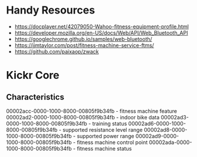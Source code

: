 # Handy Resources

* https://docplayer.net/42079050-Wahoo-fitness-equipment-profile.html
* https://developer.mozilla.org/en-US/docs/Web/API/Web_Bluetooth_API
* https://googlechrome.github.io/samples/web-bluetooth/
* https://jjmtaylor.com/post/fitness-machine-service-ftms/
* https://github.com/paixaop/zwack

# Kickr Core

## Characteristics

00002acc-0000-1000-8000-00805f9b34fb - fitness machine feature
00002ad2-0000-1000-8000-00805f9b34fb - indoor bike data
00002ad3-0000-1000-8000-00805f9b34fb - training status
00002ad6-0000-1000-8000-00805f9b34fb - supported resistance level range
00002ad8-0000-1000-8000-00805f9b34fb - supported power range
00002ad9-0000-1000-8000-00805f9b34fb - fitness machine control point
00002ada-0000-1000-8000-00805f9b34fb - fitness machine status